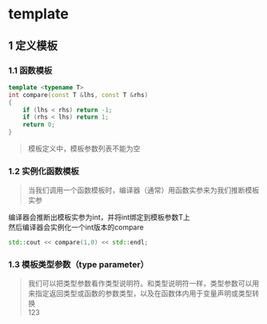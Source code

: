 template
==
## 1 定义模板
### 1.1 函数模板
```c++
template <typename T>
int compare(const T &lhs, const T &rhs)
{
	if (lhs < rhs) return -1;
	if (rhs < lhs) return 1;
	return 0;
}
```
> 模板定义中，模板参数列表不能为空

### 1.2 实例化函数模板
> 当我们调用一个函数模板时，编译器（通常）用函数实参来为我们推断模板实参
>
编译器会推断出模板实参为int，并将int绑定到模板参数T上  
然后编译器会实例化一个int版本的compare
```c++
std::cout << compare(1,0) << std::endl;	
```
### 1.3 模板类型参数（type parameter）
> 我们可以把类型参数看作类型说明符。和类型说明符一样，类型参数可以用来指定返回类型或函数的参数类型，以及在函数体内用于变量声明或类型转换  
123

